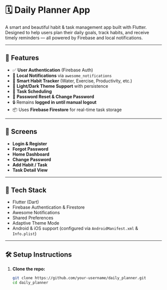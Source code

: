 # 🗓️ Daily Planner App

A smart and beautiful habit & task management app built with Flutter. Designed to help users plan their daily goals, track habits, and receive timely reminders — all powered by Firebase and local notifications.

---

## 🚀 Features

- ✅ **User Authentication** (Firebase Auth)
- 🔔 **Local Notifications** via `awesome_notifications`
- 🧠 **Smart Habit Tracker** (Water, Exercise, Productivity, etc.)
- 🌙 **Light/Dark Theme Support** with persistence
- 📅 **Task Scheduling**
- 📌 **Password Reset & Change Password**
- 🔒 Remains **logged in until manual logout**
- 📦 Uses **Firebase Firestore** for real-time task storage

---

## 📱 Screens

- **Login & Register**
- **Forgot Password**
- **Home Dashboard**
- **Change Password**
- **Add Habit / Task**
- **Task Detail View**

---

## 🔧 Tech Stack

- Flutter (Dart)
- Firebase Authentication & Firestore
- Awesome Notifications
- Shared Preferences
- Adaptive Theme Mode
- Android & iOS support (configured via `AndroidManifest.xml` & `Info.plist`)

---

## 🛠 Setup Instructions

1. **Clone the repo:**

   ```bash
   git clone https://github.com/your-username/daily_planner.git
   cd daily_planner